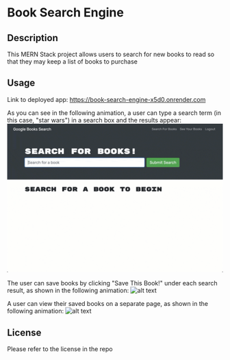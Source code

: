 # Book Search Engine 

## Description

This MERN Stack project allows users to search for new books to read
so that they may keep a list of books to purchase


## Usage

Link to deployed app: https://book-search-engine-x5d0.onrender.com 


As you can see in the following animation, a user can type a search term (in this case, "star wars") in a search box and the results appear:
![alt text](./assets/demo1.gif)



The user can save books by clicking "Save This Book!" under each search result, as shown in the following animation:
![alt text](./assets/demo2.gif)



A user can view their saved books on a separate page, as shown in the following animation:
![alt text](./assets/demo3.gif)



## License

Please refer to the license in the repo

